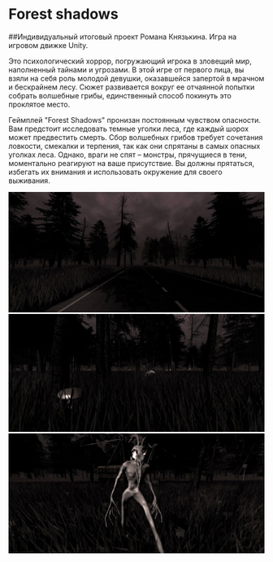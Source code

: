 # Forest shadows

##Индивидуальный итоговый проект Романа Князькина. Игра на игровом движке Unity.

Это психологический хоррор, погружающий игрока в зловещий мир, наполненный тайнами и угрозами. В этой игре от первого лица, вы взяли на себя роль молодой девушки, оказавшейся запертой в мрачном и бескрайнем лесу. Сюжет развивается вокруг ее отчаянной попытки собрать волшебные грибы, единственный способ покинуть это проклятое место.

Геймплей "Forest Shadows" пронизан постоянным чувством опасности. Вам предстоит исследовать темные уголки леса, где каждый шорох может предвестить смерть. Сбор волшебных грибов требует сочетания ловкости, смекалки и терпения, так как они спрятаны в самых опасных уголках леса. Однако, враги не спят – монстры, прячущиеся в тени, моментально реагируют на ваше присутствие. Вы должны прятаться, избегать их внимания и использовать окружение для своего выживания.

![GitHub Logo](https://github.com/romavulomdrog/forest_shadows/blob/main/img/1.jpg?raw=true)
![GitHub Logo](https://github.com/romavulomdrog/forest_shadows/blob/main/img/4.jpg?raw=true)
![GitHub Logo](https://github.com/romavulomdrog/forest_shadows/blob/main/img/5.jpg?raw=true)
